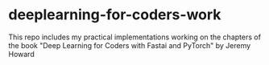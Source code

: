 # deeplearning-for-coders-work
This repo includes my practical implementations working on the chapters of the book "Deep Learning for Coders with Fastai and PyTorch" by Jeremy Howard
